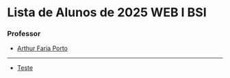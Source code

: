 
# Lista de Alunos de 2025 WEB I BSI

### Professor

- [Arthur Faria Porto](https://github.com/arthurfporto)

---

[comment]: <> (INSTRUÇÕES >>> Coloque no final do arquivo o seu nome completo e o link para o seu github, com base no exemplo do que fiz no nome do professor)

- [Teste](https://github.com/arthurfporto)
